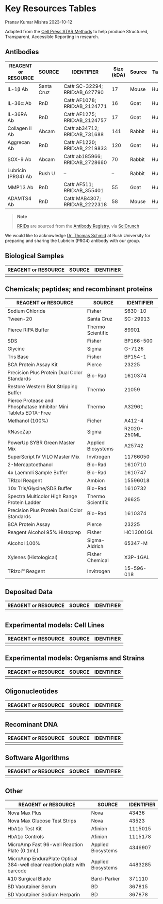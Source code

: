 # Key Resources Tables
Pranav Kumar Mishra
2023-10-12

Adapted from the [Cell Press STAR
Methods](https://www.cell.com/star-authors-guide) to help produce
Structured, Transparent, Accessible Reporting in research.

## Antibodies

| REAGENT or RESOURCE | SOURCE     | IDENTIFIER                     | Size (kDA) | Source | Target | RRID                                                 |
|---------------------|------------|--------------------------------|------------|--------|--------|------------------------------------------------------|
| IL-1β Ab            | Santa Cruz | Cat# SC-32294; RRID:AB_627790  | 17         | Mouse  | Human  | [AB_627790](http://antibodyregistry.org/AB_627790)   |
| IL-36α Ab           | RnD        | Cat# AF1078; RRID:AB_2124771   | 16         | Goat   | Human  | [AB_2124771](http://antibodyregistry.org/AB_2124771) |
| IL-36RA Ab          | RnD        | Cat# AF1275; RRID:AB_2124757   | 17         | Goat   | Human  | [AB_2124757](http://antibodyregistry.org/AB_2124757) |
| Collagen II Ab      | Abcam      | Cat# ab34712; RRID:AB_731688   | 141        | Rabbit | Human  | [AB_731688](http://antibodyregistry.org/AB_731688)   |
| Aggrecan Ab         | RnD        | Cat# AF1220; RRID:AB_2219833   | 120        | Goat   | Human  | [AB_2219833](http://antibodyregistry.org/AB_2219833) |
| SOX-9 Ab            | Abcam      | Cat# ab185966; RRID:AB_2728660 | 70         | Rabbit | Human  | [AB_2728660](http://antibodyregistry.org/AB_2728660) |
| Lubricin (PRG4) Ab  | Rush U     | –                              | –          | Rabbit | Human  | [–](http://antibodyregistry.org/--)                  |
| MMP13 Ab            | RnD        | Cat# AF511; RRID:AB_355401     | 55         | Goat   | Human  | [AB_355401](http://antibodyregistry.org/AB_355401)   |
| ADAMTS4 Ab          | RnD        | Cat# MAB4307; RRID:AB_2222318  | 58         | Mouse  | Human  | [AB_2222318](http://antibodyregistry.org/AB_2222318) |

<div>

> **Note**
>
> [RRIDs](https://scicrunch.org/resources/rin/rrids) are sourced from
> the [Antibody Registry](http://antibodyregistry.org/), via
> [SciCrunch](https://scicrunch.org/resources/rin/rrids)

</div>

We would like to acknowledge [Dr. Thomas
Schmid](https://www.rushu.rush.edu/faculty/thomas-schmid-phd) at Rush
University for preparing and sharing the Lubricin (PRG4) antibody with
our group.

## Biological Samples

| REAGENT or RESOURCE | SOURCE | IDENTIFIER |
|---------------------|--------|------------|
|                     |        |            |

## Chemicals; peptides; and recombinant proteins

| REAGENT or RESOURCE                                              | SOURCE             | IDENTIFIER  |
|------------------------------------------------------------------|--------------------|-------------|
| Sodium Chloride                                                  | Fisher             | S630-10     |
| Tween-20                                                         | Santa Cruz         | SC-29913    |
| Pierce RIPA Buffer                                               | Thermo Scientific  | 89901       |
| SDS                                                              | Fisher             | BP166-500   |
| Glycine                                                          | Sigma              | G-7126      |
| Tris Base                                                        | Fisher             | BP154-1     |
| BCA Protein Assay Kit                                            | Pierce             | 23225       |
| Precision Plus Protein Dual Color Standards                      | Bio-Rad            | 1610374     |
| Restore Western Blot Stripping Buffer                            | Thermo             | 21059       |
| Pierce Protease and Phosphatase Inhibitor Mini Tablets EDTA-Free | Thermo             | A32961      |
| Methanol (100%)                                                  | Ficher             | A412-4      |
| RNaseZap                                                         | Sigma              | R2020-250ML |
| PowerUp SYBR Green Master Mix                                    | Applied Biosystems | A25742      |
| SuperScript IV VILO Master Mix                                   | Invitrogen         | 11766050    |
| 2-Mercaptoethanol                                                | Bio-Rad            | 1610710     |
| 4x Laemmli Sample Buffer                                         | Bio-Rad            | 1610747     |
| TRIzol Reagent                                                   | Ambion             | 15596018    |
| 10x Tris/Glycine/SDS Buffer                                      | Bio-Rad            | 1610732     |
| Spectra Multicolor High Range Protein Ladder                     | Thermo Scientific  | 26625       |
| Precision Plus Protein Dual Color Standards                      | Bio-Rad            | 1610374     |
| BCA Protein Assay                                                | Pierce             | 23225       |
| Reagent Alcohol 95% Histoprep                                    | Fisher             | HC13001GL   |
| Alcohol 100%                                                     | Sigma-Aldrich      | 65347-M     |
| Xylenes (Histological)                                           | Fisher Chemical    | X3P-1GAL    |
| TRIzol™ Reagent                                                  | Invitrogen         | 15-596-018  |

## Deposited Data

| REAGENT or RESOURCE | SOURCE | IDENTIFIER |
|---------------------|--------|------------|
|                     |        |            |

## Experimental models: Cell Lines

| REAGENT or RESOURCE | SOURCE | IDENTIFIER |
|---------------------|--------|------------|
|                     |        |            |

## Experimental models: Organisms and Strains

| REAGENT or RESOURCE | SOURCE | IDENTIFIER |
|---------------------|--------|------------|
|                     |        |            |

## Oligonucleotides

| REAGENT or RESOURCE | SOURCE | IDENTIFIER |
|---------------------|--------|------------|
|                     |        |            |

## Recominant DNA

| REAGENT or RESOURCE | SOURCE | IDENTIFIER |
|---------------------|--------|------------|
|                     |        |            |

## Software Algorithms

| REAGENT or RESOURCE | SOURCE | IDENTIFIER |
|---------------------|--------|------------|
|                     |        |            |

## Other

| REAGENT or RESOURCE                                                     | SOURCE             | IDENTIFIER |
|-------------------------------------------------------------------------|--------------------|------------|
| Nova Max Plus                                                           | Nova               | 43436      |
| Nova Max Glucose Test Strips                                            | Nova               | 43523      |
| HbA1c Test Kit                                                          | Afinion            | 1115015    |
| HbA1c Controls                                                          | Afinion            | 1115178    |
| MicroAmp Fast 96-well Reaction Plate (0.1mL)                            | Applied Biosystems | 4346907    |
| MicroAmp EnduraPlate Optical 384-well clear reaction plate with barcode | Applied Biosystems | 4483285    |
| \#10 Surgical Blade                                                     | Bard-Parker        | 371110     |
| BD Vacutainer Serum                                                     | BD                 | 367815     |
| BD Vacutainer Sodium Herparin                                           | BD                 | 367878     |
